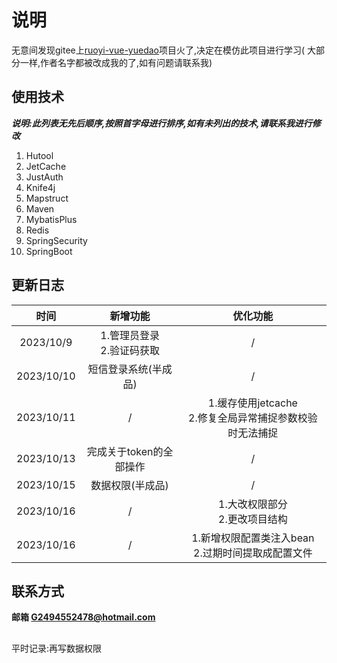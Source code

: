# 说明

无意间发现gitee上[ruoyi-vue-yuedao](https://gitee.com/zhijiantianya/ruoyi-vue-pro)项目火了,决定在模仿此项目进行学习(
大部分一样,作者名字都被改成我的了,如有问题请联系我)

## 使用技术

_**说明:此列表无先后顺序,按照首字母进行排序,如有未列出的技术,请联系我进行修改**_

1. Hutool
2. JetCache
3. JustAuth
4. Knife4j
5. Mapstruct
6. Maven
7. MybatisPlus
8. Redis
9. SpringSecurity
10. SpringBoot

## 更新日志

|     时间     |        新增功能        |                  优化功能                  |
|:----------:|:------------------:|:--------------------------------------:|
| 2023/10/9  | 1.管理员登录<br>2.验证码获取 |                   /                    |
| 2023/10/10 |  短信登录系统(半成品)<br/>  |                   /                    |
| 2023/10/11 |         /          | 1.缓存使用jetcache<br/>2.修复全局异常捕捉参数校验时无法捕捉 |
| 2023/10/13 |   完成关于token的全部操作   |                   /                    |
| 2023/10/15 |     数据权限(半成品)      |                   /                    |
| 2023/10/16 |         /          |         1.大改权限部分<br/>2.更改项目结构          |
| 2023/10/16 |         /          |   1.新增权限配置类注入bean<br/>2.过期时间提取成配置文件    |

## 联系方式

**邮箱 G2494552478@hotmail.com**

##

平时记录:再写数据权限

